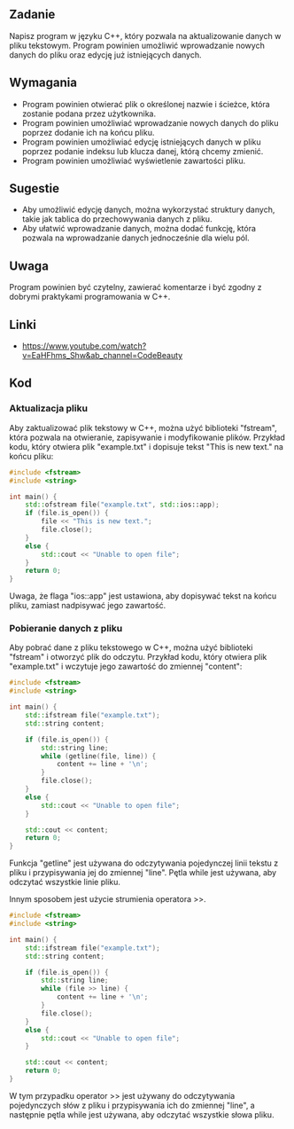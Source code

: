 ## Zadanie
Napisz program w języku C++, który pozwala na aktualizowanie danych w pliku tekstowym. 
Program powinien umożliwić wprowadzanie nowych danych do pliku oraz edycję już istniejących danych.

## Wymagania

- Program powinien otwierać plik o określonej nazwie i ścieżce, która zostanie podana przez użytkownika.
- Program powinien umożliwiać wprowadzanie nowych danych do pliku poprzez dodanie ich na końcu pliku.
- Program powinien umożliwiać edycję istniejących danych w pliku poprzez podanie indeksu lub klucza danej, którą chcemy zmienić.
- Program powinien umożliwiać wyświetlenie zawartości pliku.

## Sugestie

- Aby umożliwić edycję danych, można wykorzystać struktury danych, takie jak tablica do przechowywania danych z pliku.
- Aby ułatwić wprowadzanie danych, można dodać funkcję, która pozwala na wprowadzanie danych jednocześnie dla wielu pól.

## Uwaga 

Program powinien być czytelny, zawierać komentarze i być zgodny z dobrymi praktykami programowania w C++.

## Linki
- https://www.youtube.com/watch?v=EaHFhms_Shw&ab_channel=CodeBeauty

## Kod

### Aktualizacja pliku
Aby zaktualizować plik tekstowy w C++, można użyć biblioteki "fstream", która pozwala na otwieranie, zapisywanie i modyfikowanie plików. 
Przykład kodu, który otwiera plik "example.txt" i dopisuje tekst "This is new text." na końcu pliku:

```cpp
#include <fstream>
#include <string>

int main() {
    std::ofstream file("example.txt", std::ios::app);
    if (file.is_open()) {
        file << "This is new text.";
        file.close();
    }
    else {
        std::cout << "Unable to open file";
    }
    return 0;
}
```
Uwaga, że flaga "ios::app" jest ustawiona, aby dopisywać tekst na końcu pliku, zamiast nadpisywać jego zawartość.

### Pobieranie danych z pliku
Aby pobrać dane z pliku tekstowego w C++, można użyć biblioteki "fstream" i otworzyć plik do odczytu. Przykład kodu, który otwiera plik "example.txt" i wczytuje jego zawartość do zmiennej "content":
```cpp
#include <fstream>
#include <string>

int main() {
    std::ifstream file("example.txt");
    std::string content;

    if (file.is_open()) {
        std::string line;
        while (getline(file, line)) {
            content += line + '\n';
        }
        file.close();
    }
    else {
        std::cout << "Unable to open file";
    }

    std::cout << content;
    return 0;
}
```
Funkcja "getline" jest używana do odczytywania pojedynczej linii tekstu z pliku i przypisywania jej do zmiennej "line". Pętla while jest używana, aby odczytać wszystkie linie pliku.

Innym sposobem jest użycie strumienia operatora >>.

```cpp
#include <fstream>
#include <string>

int main() {
    std::ifstream file("example.txt");
    std::string content;

    if (file.is_open()) {
        std::string line;
        while (file >> line) {
            content += line + '\n';
        }
        file.close();
    }
    else {
        std::cout << "Unable to open file";
    }

    std::cout << content;
    return 0;
}
```
W tym przypadku operator >> jest używany do odczytywania pojedynczych słów z pliku i przypisywania ich do zmiennej "line", a następnie pętla while jest używana, aby odczytać wszystkie słowa pliku.


